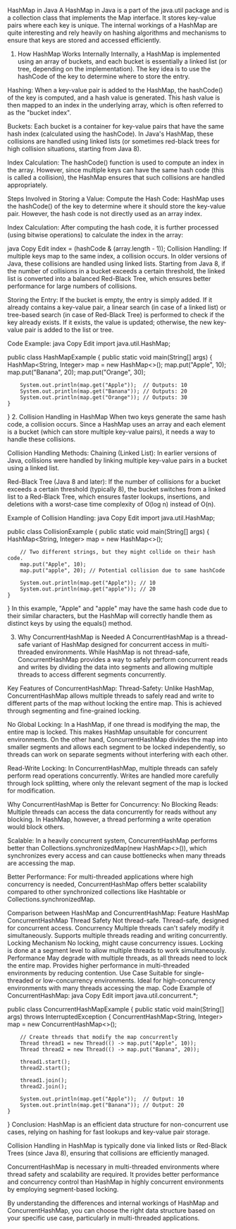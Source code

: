 HashMap in Java
A HashMap in Java is a part of the java.util package and is a collection class that implements the Map interface. It stores key-value pairs where each key is unique. The internal workings of a HashMap are quite interesting and rely heavily on hashing algorithms and mechanisms to ensure that keys are stored and accessed efficiently.

1. How HashMap Works Internally
Internally, a HashMap is implemented using an array of buckets, and each bucket is essentially a linked list (or tree, depending on the implementation). The key idea is to use the hashCode of the key to determine where to store the entry.

Hashing: When a key-value pair is added to the HashMap, the hashCode() of the key is computed, and a hash value is generated. This hash value is then mapped to an index in the underlying array, which is often referred to as the "bucket index".

Buckets: Each bucket is a container for key-value pairs that have the same hash index (calculated using the hashCode). In Java's HashMap, these collisions are handled using linked lists (or sometimes red-black trees for high collision situations, starting from Java 8).

Index Calculation: The hashCode() function is used to compute an index in the array. However, since multiple keys can have the same hash code (this is called a collision), the HashMap ensures that such collisions are handled appropriately.

Steps Involved in Storing a Value:
Compute the Hash Code: HashMap uses the hashCode() of the key to determine where it should store the key-value pair. However, the hash code is not directly used as an array index.

Index Calculation: After computing the hash code, it is further processed (using bitwise operations) to calculate the index in the array:

java
Copy
Edit
index = (hashCode & (array.length - 1));
Collision Handling: If multiple keys map to the same index, a collision occurs. In older versions of Java, these collisions are handled using linked lists. Starting from Java 8, if the number of collisions in a bucket exceeds a certain threshold, the linked list is converted into a balanced Red-Black Tree, which ensures better performance for large numbers of collisions.

Storing the Entry: If the bucket is empty, the entry is simply added. If it already contains a key-value pair, a linear search (in case of a linked list) or tree-based search (in case of Red-Black Tree) is performed to check if the key already exists. If it exists, the value is updated; otherwise, the new key-value pair is added to the list or tree.

Code Example:
java
Copy
Edit
import java.util.HashMap;

public class HashMapExample {
    public static void main(String[] args) {
        HashMap<String, Integer> map = new HashMap<>();
        map.put("Apple", 10);
        map.put("Banana", 20);
        map.put("Orange", 30);

        System.out.println(map.get("Apple"));  // Outputs: 10
        System.out.println(map.get("Banana")); // Outputs: 20
        System.out.println(map.get("Orange")); // Outputs: 30
    }
}
2. Collision Handling in HashMap
When two keys generate the same hash code, a collision occurs. Since a HashMap uses an array and each element is a bucket (which can store multiple key-value pairs), it needs a way to handle these collisions.

Collision Handling Methods:
Chaining (Linked List): In earlier versions of Java, collisions were handled by linking multiple key-value pairs in a bucket using a linked list.

Red-Black Tree (Java 8 and later): If the number of collisions for a bucket exceeds a certain threshold (typically 8), the bucket switches from a linked list to a Red-Black Tree, which ensures faster lookups, insertions, and deletions with a worst-case time complexity of O(log n) instead of O(n).

Example of Collision Handling:
java
Copy
Edit
import java.util.HashMap;

public class CollisionExample {
    public static void main(String[] args) {
        HashMap<String, Integer> map = new HashMap<>();

        // Two different strings, but they might collide on their hash code.
        map.put("Apple", 10);
        map.put("apple", 20); // Potential collision due to same hashCode
        
        System.out.println(map.get("Apple")); // 10
        System.out.println(map.get("apple")); // 20
    }
}
In this example, "Apple" and "apple" may have the same hash code due to their similar characters, but the HashMap will correctly handle them as distinct keys by using the equals() method.

3. Why ConcurrentHashMap is Needed
A ConcurrentHashMap is a thread-safe variant of HashMap designed for concurrent access in multi-threaded environments. While HashMap is not thread-safe, ConcurrentHashMap provides a way to safely perform concurrent reads and writes by dividing the data into segments and allowing multiple threads to access different segments concurrently.

Key Features of ConcurrentHashMap:
Thread-Safety: Unlike HashMap, ConcurrentHashMap allows multiple threads to safely read and write to different parts of the map without locking the entire map. This is achieved through segmenting and fine-grained locking.

No Global Locking: In a HashMap, if one thread is modifying the map, the entire map is locked. This makes HashMap unsuitable for concurrent environments. On the other hand, ConcurrentHashMap divides the map into smaller segments and allows each segment to be locked independently, so threads can work on separate segments without interfering with each other.

Read-Write Locking: In ConcurrentHashMap, multiple threads can safely perform read operations concurrently. Writes are handled more carefully through lock splitting, where only the relevant segment of the map is locked for modification.

Why ConcurrentHashMap is Better for Concurrency:
No Blocking Reads: Multiple threads can access the data concurrently for reads without any blocking. In HashMap, however, a thread performing a write operation would block others.

Scalable: In a heavily concurrent system, ConcurrentHashMap performs better than Collections.synchronizedMap(new HashMap<>()), which synchronizes every access and can cause bottlenecks when many threads are accessing the map.

Better Performance: For multi-threaded applications where high concurrency is needed, ConcurrentHashMap offers better scalability compared to other synchronized collections like Hashtable or Collections.synchronizedMap.

Comparison between HashMap and ConcurrentHashMap:
Feature	HashMap	ConcurrentHashMap
Thread Safety	Not thread-safe.	Thread-safe, designed for concurrent access.
Concurrency	Multiple threads can't safely modify it simultaneously.	Supports multiple threads reading and writing concurrently.
Locking Mechanism	No locking, might cause concurrency issues.	Locking is done at a segment level to allow multiple threads to work simultaneously.
Performance	May degrade with multiple threads, as all threads need to lock the entire map.	Provides higher performance in multi-threaded environments by reducing contention.
Use Case	Suitable for single-threaded or low-concurrency environments.	Ideal for high-concurrency environments with many threads accessing the map.
Code Example of ConcurrentHashMap:
java
Copy
Edit
import java.util.concurrent.*;

public class ConcurrentHashMapExample {
    public static void main(String[] args) throws InterruptedException {
        ConcurrentHashMap<String, Integer> map = new ConcurrentHashMap<>();
        
        // Create threads that modify the map concurrently
        Thread thread1 = new Thread(() -> map.put("Apple", 10));
        Thread thread2 = new Thread(() -> map.put("Banana", 20));

        thread1.start();
        thread2.start();

        thread1.join();
        thread2.join();

        System.out.println(map.get("Apple"));  // Output: 10
        System.out.println(map.get("Banana")); // Output: 20
    }
}
Conclusion:
HashMap is an efficient data structure for non-concurrent use cases, relying on hashing for fast lookups and key-value pair storage.

Collision Handling in HashMap is typically done via linked lists or Red-Black Trees (since Java 8), ensuring that collisions are efficiently managed.

ConcurrentHashMap is necessary in multi-threaded environments where thread safety and scalability are required. It provides better performance and concurrency control than HashMap in highly concurrent environments by employing segment-based locking.

By understanding the differences and internal workings of HashMap and ConcurrentHashMap, you can choose the right data structure based on your specific use case, particularly in multi-threaded applications.
